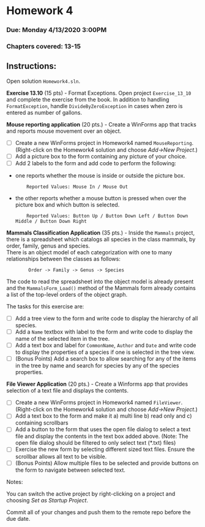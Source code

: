 # Homework 4

### Due: Monday 4/13/2020 3:00PM

### Chapters covered: 13-15

## Instructions:

Open solution `Homework4.sln`. 

**Exercise 13.10** (15 pts) - Format Exceptions.  Open project `Exercise_13_10` and complete the exercise from the book.  In addition to handling `FormatException`, handle `DivideByZeroException` in cases when zero is entered as number of gallons.

**Mouse reporting application** (20 pts.) - Create a WinForms app that tracks and reports mouse movement over an object.

  - [ ] Create a new WinForms project in Homework4 named `MouseReporting`.  (Right-click on the Homework4 solution and choose *Add->New Project*.)
  - [ ] Add a picture box to the form containing any picture of your choice.
  - [ ] Add 2 labels to the form and add code to perform the following: 

  - one reports whether the mouse is inside or outside the picture box. 
          
            Reported Values: Mouse In / Mouse Out
          
  - the other reports whether a mouse button is pressed when over the picture box and which button is selected. 
        
            Reported Values: Button Up / Button Down Left / Button Down Middle / Button Down Right

**Mammals Classification Application** (35 pts.) - Inside the `Mammals` project, there is a spreadsheet which catalogs all species in the class mammals, by order, family, genus and species.  
        There is an object model of each categorization with one to many relationships between the classes as follows:

            Order -> Family -> Genus -> Species   

  The code to read the spreadsheet into the object model is already present and the `MammalsForm_Load()` method of the Mammals form already contains a list of the top-level orders of the object graph. 

  The tasks for this exercise are:

  - [ ] Add a tree view to the form and write code to display the hierarchy of all species.
  - [ ] Add a `Name` textbox with label to the form and write code to display the name of the selected item in the tree.
  - [ ] Add a text box and label for `CommonName`, `Author` and `Date` and write code to display the properties of a species if one is selected in the tree view.
  - [ ] (Bonus Points) Add a search box to allow searching for any of the items in the tree by name and search for species by any of the species properties.

**File Viewer Application** (20 pts.) - Create a Winforms app that provides selection of a text file and displays the contents.

  - [ ] Create a new WinForms project in Homework4 named `FileViewer`. (Right-click on the Homework4 solution and choose *Add->New Project*.)
  - [ ] Add a text box to the form and make it a) multi line b) read only and c) containing scrollbars
  - [ ] Add a button to the form that uses the open file dialog to select a text file and display the contents in the text box added above. (Note: The open file dialog should be filtered to only select text (*.txt) files)
  - [ ] Exercise the new form by selecting different sized text files.  Ensure the scrollbar allows all text to be visible.
  - [ ] (Bonus Points) Allow multiple files to be selected and provide buttons on the form to navigate between selected text.

Notes:

You can switch the active project by right-clicking on a project and choosing *Set as Startup Project*.

Commit all of your changes and push them to the remote repo before the due date.

